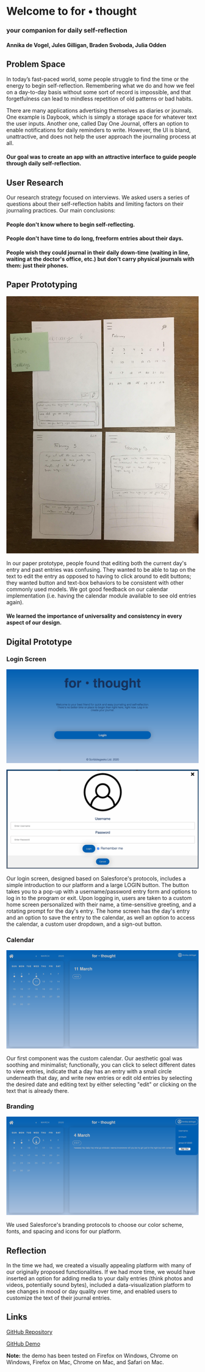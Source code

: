 # Welcome to for • thought
### your companion for daily self-reflection

#### Annika de Vogel, Jules Gilligan, Braden Svoboda, Julia Odden

## Problem Space
In today’s fast-paced world, some people struggle to find the time or the energy to begin self-reflection. Remembering what we do and how we feel on a day-to-day basis without some sort of record is impossible, and that forgetfulness can lead to mindless repetition of old patterns or bad habits. 

There are many applications advertising themselves as diaries or journals. One example is Daybook, which is simply a storage space for whatever text the user inputs. Another one, called Day One Journal, offers an option to enable notifications for daily reminders to write. However, the UI is bland, unattractive, and does not help the user approach the journaling process at all.

#### Our goal was to create an app with an attractive interface to guide people through daily self-reflection.

## User Research

Our research strategy focused on interviews. We asked users a series of questions about their self-reflection habits and limiting factors on their journaling practices. Our main conclusions:
#### People don't know where to begin self-reflecting.
#### People don't have time to do long, freeform entries about their days.
#### People wish they could journal in their daily down-time (waiting in line, waiting at the doctor's office, etc.) but don't carry physical journals with them: just their phones.

## Paper Prototyping

![Paper Prototyping](https://github.com/scribblegeeks/journaling101/blob/master/pics/Paper%20entry%20edit.jpg)

In our paper prototype, people found that editing both the current day's entry and past entries was confusing. They wanted to be able to tap on the text to edit the entry as opposed to having to click around to edit buttons; they wanted button and text-box behaviors to be consistent with other commonly used models. We got good feedback on our calendar implementation (i.e. having the calendar module available to see old entries again). 
#### We learned the importance of universality and consistency in every aspect of our design.

## Digital Prototype

### Login Screen

![Login Screen](https://github.com/scribblegeeks/journaling101/blob/master/pics/Index%20without%20login.png)

![Login Pop-up](https://github.com/scribblegeeks/journaling101/blob/master/pics/Login%20screen.png)

Our login screen, designed based on Salesforce's protocols, includes a simple introduction to our platform and a large LOGIN button. The button takes you to a pop-up with a username/password entry form and options to log in to the program or exit. Upon logging in, users are taken to a custom home screen personalized with their name, a time-sensitive greeting, and a rotating prompt for the day's entry. The home screen has the day's entry and an option to save the entry to the calendar, as well an option to access the calendar, a custom user dropdown, and a sign-out button.
### Calendar

![Calendar](https://github.com/scribblegeeks/journaling101/blob/master/pics/Calendar%20plain.png)

Our first component was the custom calendar. Our aesthetic goal was soothing and minimalist; functionally, you can click to select different dates to view entries, indicate that a day has an entry with a small circle underneath that day, and write new entries or edit old entries by selecting the desired date and editing text by either selecting "edit" or clicking on the text that is already there.
### Branding

![Calendar with Dropdown](https://github.com/scribblegeeks/journaling101/blob/master/pics/Calendar%20with%20profile.png)

We used Salesforce's branding protocols to choose our color scheme, fonts, and spacing and icons for our platform.

## Reflection
In the time we had, we created a visually appealing platform with many of our originally proposed functionalities. If we had more time, we would have inserted an option for adding media to your daily entries (think photos and videos, potentially sound bytes), included a data-visualization platform to see changes in mood or day quality over time, and enabled users to customize the text of their journal entries.

## Links
[GitHub Repository](https://github.com/scribblegeeks/journaling101)

[GitHub Demo](https://scribblegeeks.github.io/journaling101/index.html)

**Note:** the demo has been tested on Firefox on Windows, Chrome on Windows, Firefox on Mac, Chrome on Mac, and Safari on Mac.
